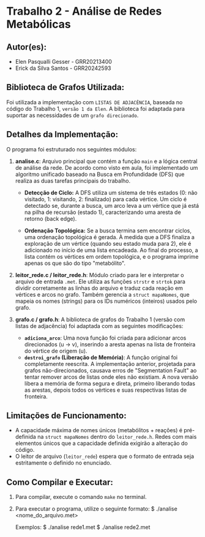 # Trabalho 2 - Análise de Redes Metabólicas

## Autor(es):
- Elen Pasqualli Gesser - GRR20213400
- Erick da Silva Santos - GRR20242593

## Biblioteca de Grafos Utilizada:
Foi utilizada a implementação com `LISTAS DE ADJACÊNCIA`, baseada no
código do Trabalho 1, `versão 1 da Elen`. A biblioteca foi adaptada para suportar as
necessidades de um `grafo direcionado`.

## Detalhes da Implementação:
O programa foi estruturado nos seguintes módulos:

1.  **analise.c**: Arquivo principal que contém a função `main` e a
    lógica central de análise da rede. De acordo como visto em aula,
    foi implementado um algoritmo unificado baseado na Busca em
    Profundidade (DFS) que realiza as duas tarefas principais do trabalho.

    *   **Detecção de Ciclo:** A DFS utiliza um sistema de três estados
      (0: não visitado, 1: visitando, 2: finalizado) para cada vértice.
      Um ciclo é detectado se, durante a busca, um arco leva a um
      vértice que já está na pilha de recursão (estado 1),
      caracterizando uma aresta de retorno (back edge).
      
    *   **Ordenação Topológica:** Se a busca termina sem encontrar ciclos,
      uma ordenação topológica é gerada. À medida que a DFS finaliza a
      exploração de um vértice (quando seu estado muda para 2), ele é
      adicionado no início de uma lista encadeada. Ao final do
      processo, a lista contém os vértices em ordem topológica, e o
      programa imprime apenas os que são do tipo "metabólito".

2.  **leitor_rede.c / leitor_rede.h**: Módulo criado para ler e interpretar o
    arquivo de entrada `.met`. Ele utiliza as funções `strstr` e `strtok` para dividir
    corretamente as linhas do arquivo e traduz cada reação em vértices
    e arcos no grafo. Também gerencia a `struct mapaNomes`, que mapeia os
    nomes (strings) para os IDs numéricos (inteiros) usados pelo grafo.

3.  **grafo.c / grafo.h**: A biblioteca de grafos do Trabalho 1 (versão com 
    listas de adjacência) foi adaptada com as seguintes modificações:
    *   **`adiciona_arco`**: Uma nova função foi criada para adicionar arcos
      direcionados (u -> v), inserindo a aresta apenas na lista de
      fronteira do vértice de origem (u).
    *   **`destroi_grafo` (Liberação de Memória)**: A função original foi
      completamente reescrita. A implementação anterior, projetada para
      grafos não-direcionados, causava erros de "Segmentation Fault"
      ao tentar remover arcos de listas onde eles não existiam. A nova
      versão libera a memória de forma segura e direta, primeiro
      liberando todas as arestas, depois todos os vértices e suas
      respectivas listas de fronteira.

## Limitações de Funcionamento:
- A capacidade máxima de nomes únicos (metabólitos + reações) é
  pré-definida na `struct mapaNomes` dentro do `leitor_rede.h`. Redes
  com mais elementos únicos que a capacidade definida exigirão a
  alteração do código.
- O leitor de arquivo (`leitor_rede`) espera que o formato de entrada seja
  estritamente o definido no enunciado.

## Como Compilar e Executar:
1.  Para compilar, execute o comando `make` no terminal.
2.  Para executar o programa, utilize o seguinte formato:
    $ ./analise <nome_do_arquivo.met>

    Exemplos:
    $ ./analise rede1.met
    $ ./analise rede2.met